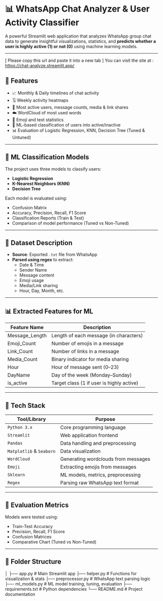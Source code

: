 # 📊 WhatsApp Chat Analyzer & User Activity Classifier

A powerful Streamlit web application that analyzes WhatsApp group chat data to generate insightful visualizations, statistics, and **predicts whether a user is highly active (1) or not (0)** using machine learning models.

---
[ Please copy this url and paste it into a new tab ]
You can visit the site at :
https://chat-analyze.streamlit.app/

## 🚀 Features

- 📈 Monthly & Daily timelines of chat activity  
- 🗓️ Weekly activity heatmaps  
- 🧍 Most active users, message counts, media & link shares  
- ☁️ WordCloud of most used words  
- 🔡 Emoji and text statistics  
- 🤖 ML-based classification of users into active/inactive  
- 📊 Evaluation of Logistic Regression, KNN, Decision Tree (Tuned & Untuned)

---

## 🧠 ML Classification Models

The project uses three models to classify users:
- **Logistic Regression**
- **K-Nearest Neighbors (KNN)**
- **Decision Tree**

Each model is evaluated using:
- Confusion Matrix  
- Accuracy, Precision, Recall, F1 Score  
- Classification Reports (Train & Test)  
- Comparison of model performance (Tuned vs Non-Tuned)

---

## 📁 Dataset Description

- **Source**: Exported `.txt` file from WhatsApp  
- **Parsed using regex** to extract:
  - Date & Time
  - Sender Name
  - Message content
  - Emoji usage
  - Media/Link sharing
  - Hour, Day, Month, etc.

---

## 📊 Extracted Features for ML

| Feature Name      | Description                                  |
|-------------------|----------------------------------------------|
| Message_Length    | Length of each message (in characters)       |
| Emoji_Count       | Number of emojis in a message                |
| Link_Count        | Number of links in a message                 |
| Media_Count       | Binary indicator for media sharing          |
| Hour              | Hour of message sent (0–23)                  |
| DayName           | Day of the week (Monday–Sunday)             |
| is_active         | Target class (1 if user is highly active)    |

---

## 🔧 Tech Stack

| Tool/Library      | Purpose                                      |
|-------------------|----------------------------------------------|
| `Python 3.x`      | Core programming language                    |
| `Streamlit`       | Web application frontend                     |
| `Pandas`          | Data handling and preprocessing              |
| `Matplotlib` & `Seaborn` | Data visualization                  |
| `WordCloud`       | Generating wordclouds from messages          |
| `Emoji`           | Extracting emojis from messages              |
| `Sklearn`         | ML models, metrics, preprocessing            |
| `Regex`           | Parsing raw WhatsApp text format             |

---

## 🧪 Evaluation Metrics

Models were tested using:

- Train-Test Accuracy
- Precision, Recall, F1 Score
- Confusion Matrices
- Comparative Chart (Tuned vs Non-Tuned)

---
## 📁 Folder Structure
│
├── app.py # Main Streamlit app
├── helper.py # Functions for visualization & stats
├── preprocessor.py # WhatsApp text parsing logic
├── ml_models.py # ML model training, tuning, evaluation
├── requirements.txt # Python dependencies
└── README.md # Project documentation
